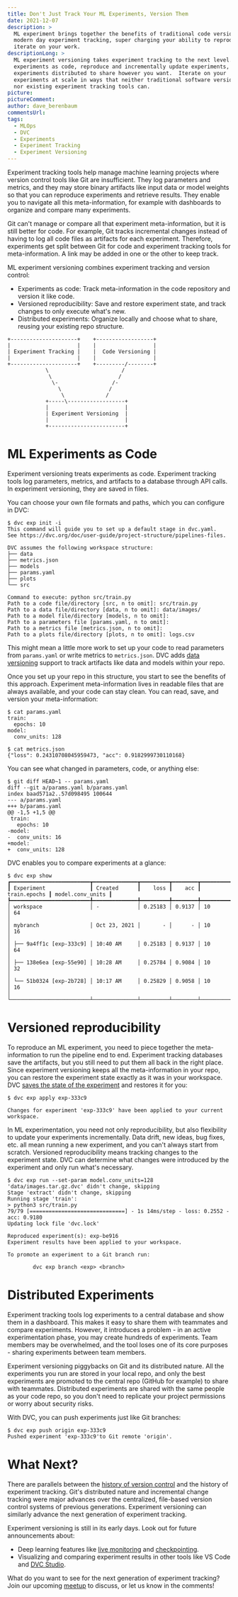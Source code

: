 ```yaml
---
title: Don't Just Track Your ML Experiments, Version Them
date: 2021-12-07
description: >
  ML experiment brings together the benefits of traditional code versioning and
  modern day experiment tracking, super charging your ability to reproduce and
  iterate on your work.
descriptionLong: >
  ML experiment versioning takes experiment tracking to the next level.  Track
  experiments as code, reproduce and incrementally update experiments, and keep
  experiments distributed to share however you want.  Iterate on your
  experiments at scale in ways that neither traditional software version control
  nor existing experiment tracking tools can.
picture:
pictureComment:
author: dave_berenbaum
commentsUrl:
tags:
  - MLOps
  - DVC
  - Experiments
  - Experiment Tracking
  - Experiment Versioning
---
```


Experiment tracking tools help manage machine learning projects where version
control tools like Git are insufficient. They log parameters and metrics, and
they may store binary artifacts like input data or model weights so that you can
reproduce experiments and retrieve results. They enable you to navigate all this
meta-information, for example with dashboards to organize and compare many
experiments.

Git can't manage or compare all that experiment meta-information, but it is
still better for code. For example, Git tracks incremental changes instead of
having to log all code files as artifacts for each experiment. Therefore,
experiments get split between Git for code and experiment tracking tools for
meta-information. A link may be added in one or the other to keep track.

ML experiment versioning combines experiment tracking and version control:

- Experiments as code: Track meta-information in the code repository and version
  it like code.
- Versioned reproducibility: Save and restore experiment state, and track
  changes to only execute what's new.
- Distributed experiments: Organize locally and choose what to share, reusing
  your existing repo structure.

```
+---------------------+    +------------------+
|                     |    |                  |
| Experiment Tracking |    |  Code Versioning |
|                     |    |                  |
+---------------------+    +---------/--------+
            \                       /
             \                     /
              \-                 /-
                \               /
                 \             /
            +-----\------------------+
            |                        |
            | Experiment Versioning  |
            |                        |
            +------------------------+
```

# ML Experiments as Code

Experiment versioning treats experiments as code. Experiment tracking tools log
parameters, metrics, and artifacts to a database through API calls. In
experiment versioning, they are saved in files.

You can choose your own file formats and paths, which you can configure in DVC:

```dvc
$ dvc exp init -i
This command will guide you to set up a default stage in dvc.yaml.
See https://dvc.org/doc/user-guide/project-structure/pipelines-files.

DVC assumes the following workspace structure:
├── data
├── metrics.json
├── models
├── params.yaml
├── plots
└── src

Command to execute: python src/train.py
Path to a code file/directory [src, n to omit]: src/train.py
Path to a data file/directory [data, n to omit]: data/images/
Path to a model file/directory [models, n to omit]:
Path to a parameters file [params.yaml, n to omit]:
Path to a metrics file [metrics.json, n to omit]:
Path to a plots file/directory [plots, n to omit]: logs.csv
```

This might mean a little more work to set up your code to read parameters from
`params.yaml` or write metrics to `metrics.json`. DVC adds
[data versioning](https://dvc.org/doc/start/data-and-model-versioning) support
to track artifacts like data and models within your repo.

Once you set up your repo in this structure, you start to see the benefits of
this approach. Experiment meta-information lives in readable files that are
always available, and your code can stay clean. You can read, save, and version
your meta-information:

```dvc
$ cat params.yaml
train:
  epochs: 10
model:
  conv_units: 128
```

```dvc
$ cat metrics.json
{"loss": 0.24310708045959473, "acc": 0.9182999730110168}
```

You can see what changed in parameters, code, or anything else:

```dvc
$ git diff HEAD~1 -- params.yaml
diff --git a/params.yaml b/params.yaml
index baad571a2..57d098495 100644
--- a/params.yaml
+++ b/params.yaml
@@ -1,5 +1,5 @@
 train:
   epochs: 10
-model:
-  conv_units: 16
+model:
+  conv_units: 128
```

DVC enables you to compare experiments at a glance:

```dvc
$ dvc exp show
┏━━━━━━━━━━━━━━━━━━━━━━━━━┳━━━━━━━━━━━━━━┳━━━━━━━━━┳━━━━━━━━┳━━━━━━━━━━━━━━┳━━━━━━━━━━━━━━━━━━┓
┃ Experiment              ┃ Created      ┃    loss ┃    acc ┃ train.epochs ┃ model.conv_units ┃
┡━━━━━━━━━━━━━━━━━━━━━━━━━╇━━━━━━━━━━━━━━╇━━━━━━━━━╇━━━━━━━━╇━━━━━━━━━━━━━━╇━━━━━━━━━━━━━━━━━━┩
│ workspace               │ -            │ 0.25183 │ 0.9137 │ 10           │ 64
│
│ mybranch                │ Oct 23, 2021 │       - │      - │ 10           │ 16
│
│ ├── 9a4ff1c [exp-333c9] │ 10:40 AM     │ 0.25183 │ 0.9137 │ 10           │ 64
│
│ ├── 138e6ea [exp-55e90] │ 10:28 AM     │ 0.25784 │ 0.9084 │ 10           │ 32
│
│ └── 51b0324 [exp-2b728] │ 10:17 AM     │ 0.25829 │ 0.9058 │ 10           │ 16
│
└─────────────────────────┴──────────────┴─────────┴────────┴──────────────┴──────────────────┘
```

# Versioned reproducibility

To reproduce an ML experiment, you need to piece together the meta-information
to run the pipeline end to end. Experiment tracking databases save the
artifacts, but you still need to put them all back in the right place. Since
experiment versioning keeps all the meta-information in your repo, you can
restore the experiment state exactly as it was in your workspace. DVC
[saves the state of the experiment](https://dvc.org/blog/experiment-refs) and
restores it for you:

```
$ dvc exp apply exp-333c9

Changes for experiment 'exp-333c9' have been applied to your current workspace.
```

In ML experimentation, you need not only reproducibility, but also flexibility
to update your experiments incrementally. Data drift, new ideas, bug fixes, etc.
all mean running a new experiment, and you can't always start from scratch.
Versioned reproducibility means tracking changes to the experiment state. DVC
can determine what changes were introduced by the experiment and only run what's
necessary.

```
$ dvc exp run --set-param model.conv_units=128
'data/images.tar.gz.dvc' didn't change, skipping
Stage 'extract' didn't change, skipping
Running stage 'train':
> python3 src/train.py
79/79 [==============================] - 1s 14ms/step - loss: 0.2552 - acc: 0.9180
Updating lock file 'dvc.lock'

Reproduced experiment(s): exp-be916
Experiment results have been applied to your workspace.

To promote an experiment to a Git branch run:

        dvc exp branch <exp> <branch>

```

# Distributed Experiments

Experiment tracking tools log experiments to a central database and show them in
a dashboard. This makes it easy to share them with teammates and compare
experiments. However, it introduces a problem - in an active experimentation
phase, you may create hundreds of experiments. Team members may be overwhelmed,
and the tool loses one of its core purposes - sharing experiments between team
members.

Experiment versioning piggybacks on Git and its distributed nature. All the
experiments you run are stored in your local repo, and only the best experiments
are promoted to the central repo (GitHub for example) to share with teammates.
Distributed experiments are shared with the same people as your code repo, so
you don't need to replicate your project permissions or worry about security
risks.

With DVC, you can push experiments just like Git branches:

```dvc
$ dvc exp push origin exp-333c9
Pushed experiment 'exp-333c9'to Git remote 'origin'.
```

# What Next?

There are parallels between the
[history of version control](https://ericsink.com/vcbe/html/history_of_version_control.html)
and the history of experiment tracking. Git's distributed nature and incremental
change tracking were major advances over the centralized, file-based version
control systems of previous generations. Experiment versioning can similarly
advance the next generation of experiment tracking.

Experiment versioning is still in its early days. Look out for future
announcements about:

- Deep learning features like [live monitoring](https://dvc.org/doc/dvclive) and
  [checkpointing](https://dvc.org/doc/user-guide/experiment-management/checkpoints).
- Visualizing and comparing experiment results in other tools like VS Code and
  [DVC Studio](https://studio.iterative.ai/).

What do you want to see for the next generation of experiment tracking? Join our
upcoming
[meetup](https://www.meetup.com/DVC-Community-Virtual-Meetups/events/282064369/)
to discuss, or let us know in the comments!
